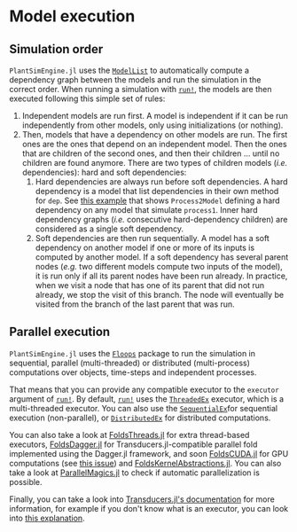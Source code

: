 # Model execution 

## Simulation order 

`PlantSimEngine.jl` uses the [`ModelList`](@ref) to automatically compute a dependency graph between the models and run the simulation in the correct order. When running a simulation with [`run!`](@ref), the models are then executed following this simple set of rules:

1. Independent models are run first. A model is independent if it can be run independently from other models, only using initializations (or nothing). 
2. Then, models that have a dependency on other models are run. The first ones are the ones that depend on an independent model. Then the ones that are children of the second ones, and then their children ... until no children are found anymore. There are two types of children models (*i.e.* dependencies): hard and soft dependencies:
   1. Hard dependencies are always run before soft dependencies. A hard dependency is a model that list dependencies in their own method for `dep`. See [this example](https://github.com/VEZY/PlantSimEngine.jl/blob/3d91bb053ddbd087d38dcffcedd33a9db35a0fcc/examples/dummy.jl#L39) that shows `Process2Model` defining a hard dependency on any model that simulate `process1`. Inner hard dependency graphs (*i.e.* consecutive hard-dependency children) are considered as a single soft dependency.
   2. Soft dependencies are then run sequentially. A model has a soft dependency on another model if one or more of its inputs is computed by another model. If a soft dependency has several parent nodes (*e.g.* two different models compute two inputs of the model), it is run only if all its parent nodes have been run already. In practice, when we visit a node that has one of its parent that did not run already, we stop the visit of this branch. The node will eventually be visited from the branch of the last parent that was run.

## Parallel execution

`PlantSimEngine.jl` uses the [`Floops`](https://juliafolds.github.io/FLoops.jl/stable/) package to run the simulation in sequential, parallel (multi-threaded) or distributed (multi-process) computations over objects, time-steps and independent processes. 

That means that you can provide any compatible executor to the `executor` argument of [`run!`](@ref). By default, [`run!`](@ref) uses the [`ThreadedEx`](https://juliafolds.github.io/FLoops.jl/stable/reference/api/#executor) executor, which is a multi-threaded executor. You can also use the [`SequentialEx`](https://juliafolds.github.io/Transducers.jl/dev/reference/manual/#Transducers.SequentialEx)for sequential execution (non-parallel), or [`DistributedEx`](https://juliafolds.github.io/Transducers.jl/dev/reference/manual/#Transducers.DistributedEx) for distributed computations.

You can also take a look at [FoldsThreads.jl](https://github.com/JuliaFolds/FoldsThreads.jl) for extra thread-based executors, [FoldsDagger.jl](https://github.com/JuliaFolds/FoldsDagger.jl) for 
Transducers.jl-compatible parallel fold implemented using the Dagger.jl framework, and soon [FoldsCUDA.jl](https://github.com/JuliaFolds/FoldsCUDA.jl) for GPU computations 
(see [this issue](https://github.com/VEZY/PlantSimEngine.jl/issues/22)) and [FoldsKernelAbstractions.jl](https://github.com/JuliaFolds/FoldsKernelAbstractions.jl). You can also take a look at 
[ParallelMagics.jl](https://github.com/JuliaFolds/ParallelMagics.jl) to check if automatic parallelization is possible.

Finally, you can take a look into [Transducers.jl's documentation](https://github.com/JuliaFolds/Transducers.jl) for more information, for example if you don't know what is an executor, you can look into [this explanation](https://juliafolds.github.io/Transducers.jl/stable/explanation/glossary/#glossary-executor).